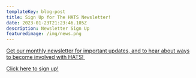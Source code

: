 ```yaml
---
templateKey: blog-post
title: Sign Up for The HATS Newsletter!
date: 2023-01-23T21:23:46.105Z
description: Newsletter Sign Up
featuredimage: /img/news.png
---
```

[Get our monthly newsletter for important updates, and to hear about ways to become involved with HATS! ](http://eepurl.com/h13V4r)

[C﻿lick here to sign up!](http://eepurl.com/h13V4r)
